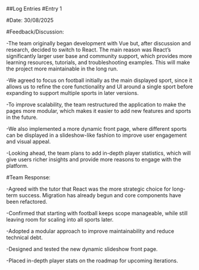 ##Log Entries
#Entry 1

#Date: 30/08/2025

#Feedback/Discussion:

-The team originally began development with Vue but, after discussion and research, decided to switch to React. The main reason was React’s significantly larger user base and community support, which provides more learning resources, tutorials, and troubleshooting examples. This will make the project more maintainable in the long run.

-We agreed to focus on football initially as the main displayed sport, since it allows us to refine the core functionality and UI around a single sport before expanding to support multiple sports in later versions.

-To improve scalability, the team restructured the application to make the pages more modular, which makes it easier to add new features and sports in the future.

-We also implemented a more dynamic front page, where different sports can be displayed in a slideshow-like fashion to improve user engagement and visual appeal.

-Looking ahead, the team plans to add in-depth player statistics, which will give users richer insights and provide more reasons to engage with the platform.

#Team Response:

-Agreed with the tutor that React was the more strategic choice for long-term success. Migration has already begun and core components have been refactored.

-Confirmed that starting with football keeps scope manageable, while still leaving room for scaling into all sports later.

-Adopted a modular approach to improve maintainability and reduce technical debt.

-Designed and tested the new dynamic slideshow front page.

-Placed in-depth player stats on the roadmap for upcoming iterations.
